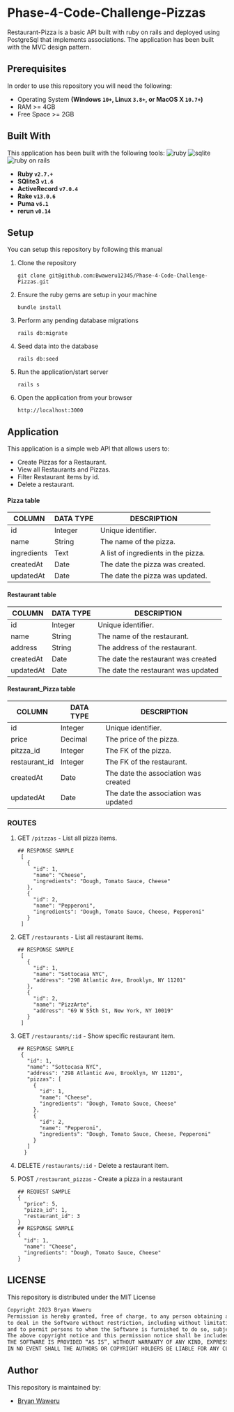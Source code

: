 # Phase-4-Code-Challenge-Pizzas
Restaurant-Pizza is a basic API built with ruby on rails and deployed using PostgreSql that implements associations.
The application has been built with the MVC design pattern.
## Prerequisites
In order to use this repository you will need the following:
- Operating System **(Windows `10+`, Linux `3.8+`, or MacOS X `10.7+`)**
- RAM >= 4GB
- Free Space >= 2GB
## Built With
This application has been built with the following tools:
![ruby](https://img.shields.io/badge/Ruby-CC342D?style=for-the-badge&logo=ruby&logoColor=white)
![sqlite](https://img.shields.io/badge/SQLite-07405E?style=for-the-badge&logo=sqlite&logoColor=white)
![ruby on rails](https://img.shields.io/badge/Ruby_on_Rails-CC0000?style=for-the-badge&logo=ruby-on-rails&logoColor=white)
- **Ruby `v2.7.+`**
- **SQlite3 `v1.6`**
- **ActiveRecord `v7.0.4`**
- **Rake `v13.0.6`**
- **Puma `v6.1`**
- **rerun `v0.14`**
## Setup
You can setup this repository by following this manual
1. Clone the repository
    ```{shell}
   git clone git@github.com:Bwaweru12345/Phase-4-Code-Challenge-Pizzas.git
   ```
2. Ensure the ruby gems are setup in your machine
    ```{shell}
   bundle install
   ```
3. Perform any pending database migrations
   ```{shell}
   rails db:migrate
   ```
4. Seed data into the database
   ```{shell}
   rails db:seed
   ```
5. Run the application/start server
    ```{shell}
    rails s
    ```
5. Open the application from your browser
    ```
   http://localhost:3000
   ```
## Application
This application is a simple web API that allows users to:
- Create Pizzas for a Restaurant.
- View all Restaurants and Pizzas.
- Filter Restaurant items by id.
- Delete a restaurant.
#### Pizza table
| COLUMN      | DATA TYPE                                       | DESCRIPTION                         |
|-------------|-------------------------------------------------|-------------------------------------|
| id          | Integer                                         | Unique identifier.                  |
| name        | String                                          | The name of the pizza.              |
| ingredients | Text                                            | A list of ingredients in the pizza. |
| createdAt   | Date                                            | The date the pizza was created.     |
| updatedAt   | Date                                            | The date the pizza was updated.     |

#### Restaurant table
| COLUMN      | DATA TYPE                                       | DESCRIPTION                         |
|-------------|-------------------------------------------------|-------------------------------------|
| id          | Integer                                         | Unique identifier.                  |
| name        | String                                          | The name of the restaurant.         |
| address     | String                                          | The address of the restaurant.      |
| createdAt   | Date                                            | The date the restaurant was created |
| updatedAt   | Date                                            | The date the restaurant was updated |

#### Restaurant_Pizza table
| COLUMN        | DATA TYPE                                       | DESCRIPTION                         |
|-------------  |-------------------------------------------------|-------------------------------------|
| id            | Integer                                         | Unique identifier.                  |
| price         | Decimal                                         | The price of the pizza.             |
| pitzza_id      | Integer                                        | The FK of the pizza.                |
| restaurant_id | Integer                                         | The FK of the restaurant.           |
| createdAt     | Date                                            | The date the association was created|
| updatedAt     | Date                                            | The date the association was updated|


### ROUTES
1. GET `/pitzzas` - List all pizza items.
   ```{json}
   ## RESPONSE SAMPLE
    [
      {
        "id": 1,
        "name": "Cheese",
        "ingredients": "Dough, Tomato Sauce, Cheese"
      },
      {
        "id": 2,
        "name": "Pepperoni",
        "ingredients": "Dough, Tomato Sauce, Cheese, Pepperoni"
      }
    ]
   ```

2. GET `/restaurants` - List all restaurant items.
   ```{json}
   ## RESPONSE SAMPLE
    [
      {
        "id": 1,
        "name": "Sottocasa NYC",
        "address": "298 Atlantic Ave, Brooklyn, NY 11201"
      },
      {
        "id": 2,
        "name": "PizzArte",
        "address": "69 W 55th St, New York, NY 10019"
      }
    ]
   ```

3. GET `/restaurants/:id` - Show specific restaurant item.
   ```{json}
   ## RESPONSE SAMPLE
    {
      "id": 1,
      "name": "Sottocasa NYC",
      "address": "298 Atlantic Ave, Brooklyn, NY 11201",
      "pizzas": [
        {
          "id": 1,
          "name": "Cheese",
          "ingredients": "Dough, Tomato Sauce, Cheese"
        },
        {
          "id": 2,
          "name": "Pepperoni",
          "ingredients": "Dough, Tomato Sauce, Cheese, Pepperoni"
        }
      ]
     }
   ```
4. DELETE `/restaurants/:id` - Delete a restaurant item.

5. POST `/restaurant_pizzas` - Create a pizza in a restaurant
    ```{json}
    ## REQUEST SAMPLE
    {
      "price": 5,
      "pizza_id": 1,
      "restaurant_id": 3
    }
    ## RESPONSE SAMPLE
    {
      "id": 1,
      "name": "Cheese",
      "ingredients": "Dough, Tomato Sauce, Cheese"
    }
    ```
## LICENSE
This repository is distributed under the MIT License
```markdown
Copyright 2023 Bryan Waweru
Permission is hereby granted, free of charge, to any person obtaining a copy of this software and associated documentation files (the “Software”),
to deal in the Software without restriction, including without limitation the rights to use, copy, modify, merge, publish, distribute, sublicense, and/or sell copies of the Software,
and to permit persons to whom the Software is furnished to do so, subject to the following conditions:
The above copyright notice and this permission notice shall be included in all copies or substantial portions of the Software.
THE SOFTWARE IS PROVIDED “AS IS”, WITHOUT WARRANTY OF ANY KIND, EXPRESS OR IMPLIED, INCLUDING BUT NOT LIMITED TO THE WARRANTIES OF MERCHANTABILITY, FITNESS FOR A PARTICULAR PURPOSE AND NONINFRINGEMENT.
IN NO EVENT SHALL THE AUTHORS OR COPYRIGHT HOLDERS BE LIABLE FOR ANY CLAIM, DAMAGES OR OTHER LIABILITY, WHETHER IN AN ACTION OF CONTRACT, TORT OR OTHERWISE, ARISING FROM, OUT OF OR IN CONNECTION WITH THE SOFTWARE OR THE USE OR OTHER DEALINGS IN THE SOFTWARE.
```
## Author
This repository is maintained by:
- [Bryan Waweru](https://github.com/Bwaweru12345)